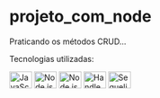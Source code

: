 # projeto_com_node
Praticando os métodos CRUD...


Tecnologias utilizadas:

<div>
   <img align="center" alt="JavaScript" height="30" width="40" src="https://cdn.jsdelivr.net/gh/devicons/devicon/icons/javascript/javascript-original.svg" />
   <img align="center" alt="Node.js" height="30" width="40" src="https://cdn.jsdelivr.net/gh/devicons/devicon/icons/nodejs/nodejs-original.svg" /> 
   <img align="center" alt="Node.js" height="30" width="40" src="https://cdn.jsdelivr.net/gh/devicons/devicon/icons/express/express-original-wordmark.svg" />         
   <img align="center" alt="Handlebars" height="30" width="40" src="https://cdn.jsdelivr.net/gh/devicons/devicon/icons/handlebars/handlebars-original-wordmark.svg" />
   <img align="center" alt="Sequelize" height="30" width="40" src="https://cdn.jsdelivr.net/gh/devicons/devicon/icons/sequelize/sequelize-original.svg" />
  
                 
</div>
  
          
          

